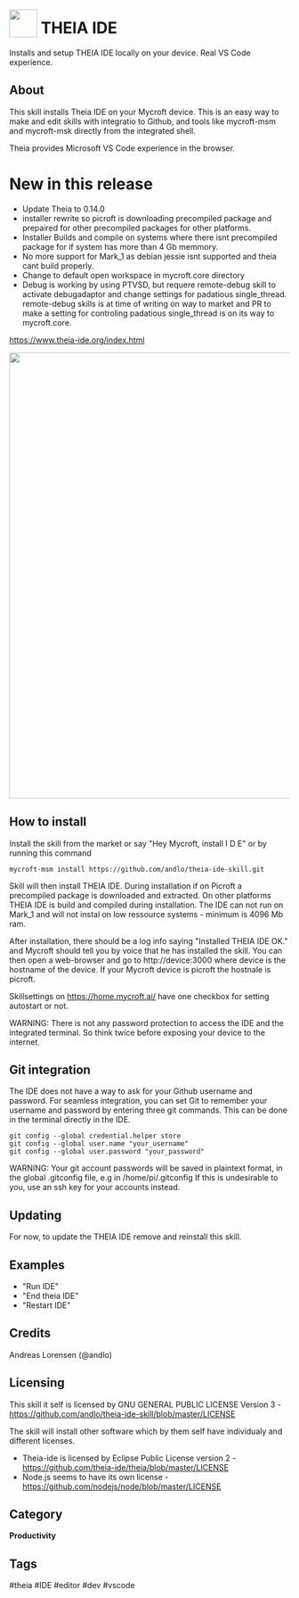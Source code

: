 # <img src='theia.png' card_color='#40DBB0' width='50' style='vertical-align:bottom'/> THEIA IDE
Installs and setup THEIA IDE locally on your device. Real VS Code experience.


## About
This skill installs Theia IDE on your Mycroft device. This is an easy way to make and edit skills 
with integratio to Github, and tools like mycroft-msm and mycroft-msk directly from the integrated 
shell.

Theia provides Microsoft VS Code experience in the browser.

# New in this release
* Update Theia to 0.14.0
* installer rewrite so picroft is downloading precompiled package and prepaired for other precompiled
packages for other platforms.
* Installer Builds and compile on systems where there isnt precompiled package for if system has more
than 4 Gb memmory.
* No more support for Mark_1 as debian jessie isnt supported and theia cant build properly. 
* Change to default open workspace in mycroft.core directory
* Debug is working by using PTVSD, but requere remote-debug skill to activate debugadaptor and change 
settings for padatious single_thread. remote-debug skills is at time of writing on way to market and PR to make
a setting for controling padatious single_thread is on its way to mycroft.core. 
 

https://www.theia-ide.org/index.html

<img src='https://raw.githubusercontent.com/andlo/theia-ide-skill/master/screenshot.png' card_color='#40DBB0' width=800 style='vertical-align:bottom'/>

## How to install
Install the skill from the market or say "Hey Mycroft, install I D E" or by running this command
```
mycroft-msm install https://github.com/andlo/theia-ide-skill.git
```
Skill will then install THEIA IDE. During installation if on Picroft a precompiled package is 
downloaded and extracted. On other platforms THEIA IDE is build and compiled during installation.
The IDE can not run on Mark_1 and will not instal on low ressource systems - minimum is 4096 Mb ram.

After installation, there should be a log info saying "Installed THEIA IDE OK." and Mycroft should tell 
you by voice that he has installed the skill.
You can then open a web-browser and go to http://device:3000 where device is the hostname of the device.
If your Mycroft device is picroft the hostnale is picroft. 

Skillsettings on https://home.mycroft.ai/ have one checkbox for setting autostart or not.

WARNING: There is not any password protection to access the IDE and the integrated terminal.
So think twice before exposing your device to the internet.

## Git integration
The IDE does not have a way to ask for your Github username and password. For seamless integration, 
you can set Git to remember your username and password by entering three git commands.
This can be done in the terminal directly in the IDE.

```
git config --global credential.helper store
git config --global user.name "your_username"
git config --global user.password "your_password"
```

WARNING: Your git account passwords will be saved in plaintext format, in the global
.gitconfig file, e.g in /home/pi/.gitconfig
If this is undesirable to you, use an ssh key for your accounts instead.


## Updating
For now, to update the THEIA IDE remove and reinstall this skill.


## Examples
* "Run IDE"
* "End theia IDE"
* "Restart IDE"

## Credits
Andreas Lorensen (@andlo)

## Licensing
This skill it self is licensed by GNU GENERAL PUBLIC LICENSE Version 3 - https://github.com/andlo/theia-ide-skill/blob/master/LICENSE

The skill will install other software which by them self have individualy and different licenses.
* Theia-ide is licensed by Eclipse Public License version  2 - https://github.com/theia-ide/theia/blob/master/LICENSE
* Node.js seems to have its own license - https://github.com/nodejs/node/blob/master/LICENSE

## Category
**Productivity**

## Tags
#theia
#IDE
#editor
#dev
#vscode

